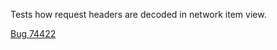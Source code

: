 Tests how request headers are decoded in network item view.

[Bug 74422](https://bugs.webkit.org/show_bug.cgi?id=61205)

